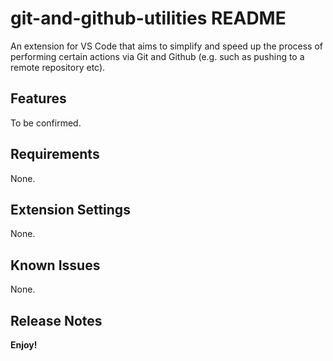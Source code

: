 # git-and-github-utilities README
An extension for VS Code that aims to simplify and speed up the process of performing certain actions via Git and Github (e.g. such as pushing to a remote repository etc).

## Features
To be confirmed.

## Requirements
None.

## Extension Settings
None.

## Known Issues
None.

## Release Notes


**Enjoy!**
